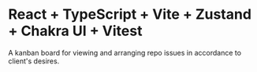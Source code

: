 # React + TypeScript + Vite + Zustand + Chakra UI + Vitest

A kanban board for viewing and arranging repo issues in accordance to client's desires.
